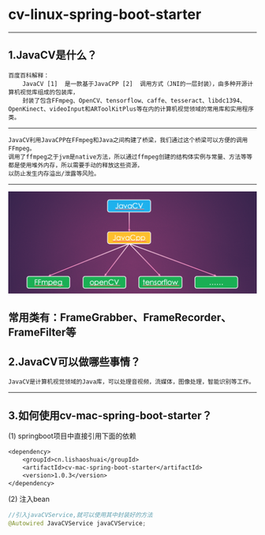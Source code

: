 # cv-linux-spring-boot-starter
---
## 1.JavaCV是什么？
```
百度百科解释：
    JavaCV [1]  是一款基于JavaCPP [2]  调用方式（JNI的一层封装），由多种开源计算机视觉库组成的包装库，
    封装了包含FFmpeg、OpenCV、tensorflow、caffe、tesseract、libdc1394、OpenKinect、videoInput和ARToolKitPlus等在内的计算机视觉领域的常用库和实用程序类。
``` 
---
```
JavaCV利用JavaCPP在FFmpeg和Java之间构建了桥梁，我们通过这个桥梁可以方便的调用FFmpeg。
调用了ffmpeg之于jvm是native方法，所以通过ffmpeg创建的结构体实例与常量、方法等等都是使用堆外内存，所以需要手动的释放这些资源，
以防止发生内存溢出/泄露等风险。
```
---
![JavaCV简单封装结构](./javacv.png)

常用类有：FrameGrabber、FrameRecorder、FrameFilter等
---
## 2.JavaCV可以做哪些事情？
```
JavaCV是计算机视觉领域的Java库，可以处理音视频，流媒体，图像处理，智能识别等工作。
```
---
## 3.如何使用cv-mac-spring-boot-starter？

(1) springboot项目中直接引用下面的依赖
```
<dependency>
    <groupId>cn.lishaoshuai</groupId>
    <artifactId>cv-mac-spring-boot-starter</artifactId>
    <version>1.0.3</version>
</dependency>
```

(2) 注入bean
```java
//引入javaCVService,就可以使用其中封装好的方法
@Autowired JavaCVService javaCVService;

```
